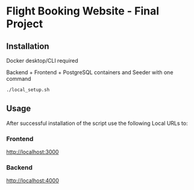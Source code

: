 # Flight Booking Website - Final Project

## Installation

Docker desktop/CLI required

Backend + Frontend + PostgreSQL containers and Seeder with one command

```bash
./local_setup.sh
```

## Usage

After successful installation of the script use the following Local URLs to:

### Frontend
[http://localhost:3000](http://localhost:3000/)

### Backend
[http://localhost:4000](http://localhost:4000/)

